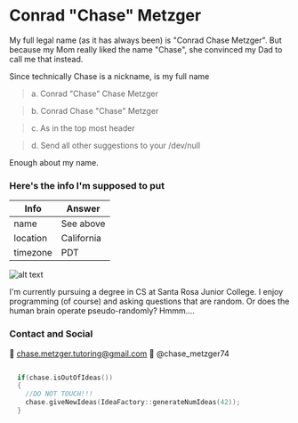 # Conrad "Chase" Metzger

My full legal name (as it has always been) is "Conrad Chase Metzger". But because
my Mom really liked the name "Chase", she convinced my Dad to call me that instead.

Since technically Chase is a nickname, is my full name

> a. Conrad "Chase" Chase Metzger

> b. Conrad Chase "Chase" Metzger

> c. As in the top most header

> d. Send all other suggestions to your /dev/null

Enough about my name.

### Here's the info I'm supposed to put

| Info          | Answer     |
| ------------- | ---------- |
| name          | See above  | 
| location      | California |
| timezone      | PDT        |

![alt text](https://i.ytimg.com/vi/lnHpmoWXQI4/maxresdefault.jpg "SRJC Logo title")

I'm currently pursuing a degree in CS at Santa Rosa Junior College. I enjoy programming (of course) and
asking questions that are random. Or does the human brain operate pseudo-randomly? Hmmm....


### Contact and Social

📧 chase.metzger.tutoring@gmail.com
👻 @chase_metzger74

```c++

  if(chase.isOutOfIdeas())
  {
    //DO NOT TOUCH!!!
    chase.giveNewIdeas(IdeaFactory::generateNumIdeas(42));
  }

```
